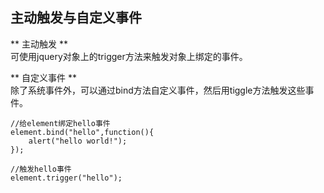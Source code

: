 ## 主动触发与自定义事件

** 主动触发 **  
可使用jquery对象上的trigger方法来触发对象上绑定的事件。



** 自定义事件 **  
除了系统事件外，可以通过bind方法自定义事件，然后用tiggle方法触发这些事件。
```
//给element绑定hello事件
element.bind("hello",function(){
    alert("hello world!");
});
       
//触发hello事件
element.trigger("hello");
```





